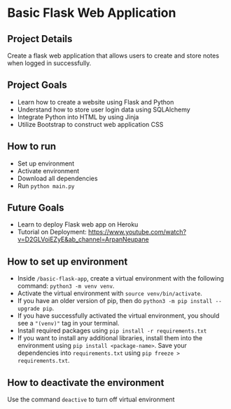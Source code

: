 # Basic Flask Web Application

## Project Details
Create a flask web application that allows users to create and store notes when logged in successfully.

## Project Goals
* Learn how to create a website using Flask and Python
* Understand how to store user login data using SQLAlchemy
* Integrate Python into HTML by using Jinja
* Utilize Bootstrap to construct web application CSS

## How to run
* Set up environment
* Activate environment
* Download all dependencies
* Run `python main.py`

## Future Goals
* Learn to deploy Flask web app on Heroku
* Tutorial on Deployment: https://www.youtube.com/watch?v=D2GLVoiEZyE&ab_channel=ArpanNeupane

## How to set up environment
* Inside `/basic-flask-app`, create a virtual environment with the following command: `python3 -m venv venv`.
* Activate the virtual environment with `source venv/bin/activate`.
* If you have an older version of pip, then do `python3 -m pip install --upgrade pip`.
* If you have successfully activated the virtual environment, you should see a `"(venv)"` tag in your terminal. 
* Install required packages using `pip install -r requirements.txt`
* If you want to install any additional libraries, install them into the environment using `pip install <package-name>`. Save your dependencies into `requirements.txt` using `pip freeze > requirements.txt`.

## How to deactivate the environment
Use the command `deactive` to turn off virtual environment
